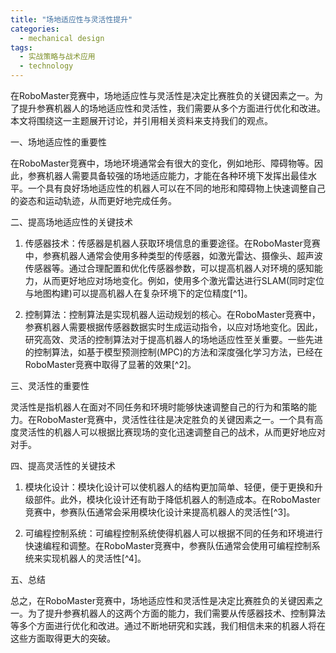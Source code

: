 ```yaml
---  
title: "场地适应性与灵活性提升"  
categories:  
  - mechanical design  
tags: 
  - 实战策略与战术应用 
  - technology  
---  
```


在RoboMaster竞赛中，场地适应性与灵活性是决定比赛胜负的关键因素之一。为了提升参赛机器人的场地适应性和灵活性，我们需要从多个方面进行优化和改进。本文将围绕这一主题展开讨论，并引用相关资料来支持我们的观点。

一、场地适应性的重要性

在RoboMaster竞赛中，场地环境通常会有很大的变化，例如地形、障碍物等。因此，参赛机器人需要具备较强的场地适应能力，才能在各种环境下发挥出最佳水平。一个具有良好场地适应性的机器人可以在不同的地形和障碍物上快速调整自己的姿态和运动轨迹，从而更好地完成任务。

二、提高场地适应性的关键技术

1. 传感器技术：传感器是机器人获取环境信息的重要途径。在RoboMaster竞赛中，参赛机器人通常会使用多种类型的传感器，如激光雷达、摄像头、超声波传感器等。通过合理配置和优化传感器参数，可以提高机器人对环境的感知能力，从而更好地应对场地变化。例如，使用多个激光雷达进行SLAM(同时定位与地图构建)可以提高机器人在复杂环境下的定位精度[^1]。

2. 控制算法：控制算法是实现机器人运动规划的核心。在RoboMaster竞赛中，参赛机器人需要根据传感器数据实时生成运动指令，以应对场地变化。因此，研究高效、灵活的控制算法对于提高机器人的场地适应性至关重要。一些先进的控制算法，如基于模型预测控制(MPC)的方法和深度强化学习方法，已经在RoboMaster竞赛中取得了显著的效果[^2]。

三、灵活性的重要性

灵活性是指机器人在面对不同任务和环境时能够快速调整自己的行为和策略的能力。在RoboMaster竞赛中，灵活性往往是决定胜负的关键因素之一。一个具有高度灵活性的机器人可以根据比赛现场的变化迅速调整自己的战术，从而更好地应对对手。

四、提高灵活性的关键技术

1. 模块化设计：模块化设计可以使机器人的结构更加简单、轻便，便于更换和升级部件。此外，模块化设计还有助于降低机器人的制造成本。在RoboMaster竞赛中，参赛队伍通常会采用模块化设计来提高机器人的灵活性[^3]。

2. 可编程控制系统：可编程控制系统使得机器人可以根据不同的任务和环境进行快速编程和调整。在RoboMaster竞赛中，参赛队伍通常会使用可编程控制系统来实现机器人的灵活性[^4]。

五、总结

总之，在RoboMaster竞赛中，场地适应性和灵活性是决定比赛胜负的关键因素之一。为了提升参赛机器人的这两个方面的能力，我们需要从传感器技术、控制算法等多个方面进行优化和改进。通过不断地研究和实践，我们相信未来的机器人将在这些方面取得更大的突破。 
